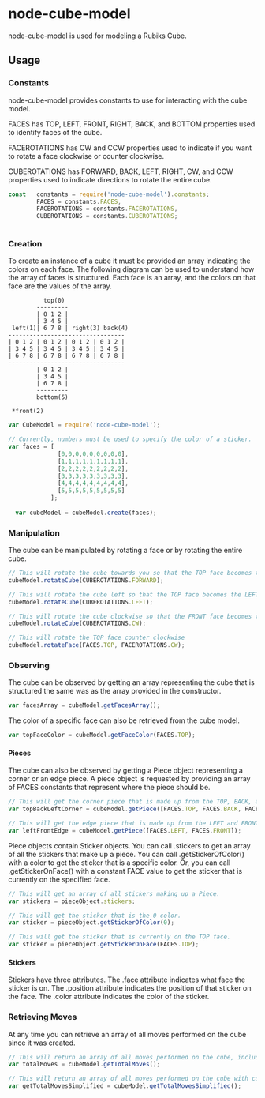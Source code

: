 # node-cube-model

node-cube-model is used for modeling a Rubiks Cube.

## Usage

### Constants
node-cube-model provides constants to use for interacting with the cube model.

FACES has TOP, LEFT, FRONT, RIGHT, BACK, and BOTTOM properties used to identify faces of the cube.

FACEROTATIONS has CW and CCW properties used to indicate if you want to rotate a face clockwise or counter clockwise.

CUBEROTATIONS has FORWARD, BACK, LEFT, RIGHT, CW, and CCW properties used to indicate directions to rotate the entire cube.
```javascript
const   constants = require('node-cube-model').constants;
        FACES = constants.FACES,
        FACEROTATIONS = constants.FACEROTATIONS,
        CUBEROTATIONS = constants.CUBEROTATIONS;
        
```

### Creation

To create an instance of a cube it must be provided an array indicating the colors on each face.  The following diagram can be used to understand how the array of faces is structured.  Each face is an array, and the colors on that face are the values of the array.
``` 
          top(0)
        ---------
        | 0 1 2 |
        | 3 4 5 |
 left(1)| 6 7 8 | right(3) back(4)
---------------------------------
| 0 1 2 | 0 1 2 | 0 1 2 | 0 1 2 |
| 3 4 5 | 3 4 5 | 3 4 5 | 3 4 5 |
| 6 7 8 | 6 7 8 | 6 7 8 | 6 7 8 |
---------------------------------
        | 0 1 2 |
        | 3 4 5 |
        | 6 7 8 |
        ---------
        bottom(5)

 *front(2)
 ```
``` javascript
var CubeModel = require('node-cube-model');

// Currently, numbers must be used to specify the color of a sticker.
var faces = [
              [0,0,0,0,0,0,0,0,0],
              [1,1,1,1,1,1,1,1,1],
              [2,2,2,2,2,2,2,2,2],
              [3,3,3,3,3,3,3,3,3],
              [4,4,4,4,4,4,4,4,4],
              [5,5,5,5,5,5,5,5,5]
            ];
            
  var cubeModel = cubeModel.create(faces);
```

### Manipulation
The cube can be manipulated by rotating a face or by rotating the entire cube.
``` javascript
// This will rotate the cube towards you so that the TOP face becomes the FRONT
cubeModel.rotateCube(CUBEROTATIONS.FORWARD);

// This will rotate the cube left so that the TOP face becomes the LEFT
cubeModel.rotateCube(CUBEROTATIONS.LEFT);

// This will rotate the cube clockwise so that the FRONT face becomes the LEFT
cubeModel.rotateCube(CUBEROTATIONS.CW);

// This will rotate the TOP face counter clockwise
cubeModel.rotateFace(FACES.TOP, FACEROTATIONS.CW);
```

### Observing
The cube can be observed by getting an array representing the cube that is structured the same was as the array provided in the constructor.
``` javascript
var facesArray = cubeModel.getFacesArray();
```

The color of a specific face can also be retrieved from the cube model.
``` javascript
var topFaceColor = cubeModel.getFaceColor(FACES.TOP);
```

#### Pieces
The cube can also be observed by getting a Piece object representing a corner or an edge piece.  A piece object is requested by providing an array of FACES constants that represent where the piece should be.
``` javascript
// This will get the corner piece that is made up from the TOP, BACK, and LEFT faces.
var topBackLeftCorner = cubeModel.getPiece([FACES.TOP, FACES.BACK, FACES.LEFT]);

// This will get the edge piece that is made up from the LEFT and FRONT faces.
var leftFrontEdge = cubeModel.getPiece([FACES.LEFT, FACES.FRONT]);
```
Piece objects contain Sticker objects.  You can call .stickers to get an array of all the stickers that make up a piece.  You can call .getStickerOfColor() with a color to get the sticker that is a specific color.  Or, you can call .getStickerOnFace() with a constant FACE value to get the sticker that is currently on the specified face.
``` javascript
// This will get an array of all stickers making up a Piece.
var stickers = pieceObject.stickers;

// This will get the sticker that is the 0 color.
var sticker = pieceObject.getStickerOfColor(0);

// This will get the sticker that is currently on the TOP face.
var sticker = pieceObject.getStickerOnFace(FACES.TOP);
```
#### Stickers
Stickers have three attributes.  The .face attribute indicates what face the sticker is on.  The .position attribute indicates the position of that sticker on the face.  The .color attribute indicates the color of the sticker.

### Retrieving Moves
At any time you can retrieve an array of all moves performed on the cube since it was created.
``` javascript
// This will return an array of all moves performed on the cube, including cube rotations.
var totalMoves = cubeModel.getTotalMoves();

// This will return an array of all moves performed on the cube with cube rotations factored out.
var getTotalMovesSimplified = cubeModel.getTotalMovesSimplified();
```
